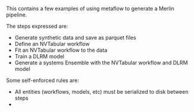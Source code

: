 This contains a few examples of using metaflow to generate a Merlin pipeline.

The steps expressed are:

* Generate synthetic data and save as parquet files
* Define an NVTabular workflow
* Fit an NVTabular workflow to the data
* Train a DLRM model
* Generate a systems Ensemble with the NVTabular workflow and DLRM model

Some self-enforced rules are:

* All entities (workflows, models, etc) must be serialized to disk between steps
* 
